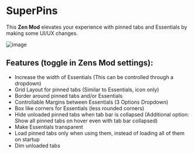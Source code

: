# SuperPins

This **Zen Mod** elevates your experience with pinned tabs and Essentials by making some UI/UX changes.

![image](https://raw.githubusercontent.com/JLBlk/Zen-Themes/refs/heads/main/SuperPins/image.png)

## Features (toggle in Zens Mod settings):
  - Increase the width of Essentials (This can be controlled through a dropdown)
  - Grid Layout for pinned tabs (Similar to Essentials, icon only)
  - Border around pinned tabs and/or Essentials
  - Controllable Margins between Essentials (3 Options Dropdown)
  - Box like corners for Essentials (less rounded corners)
  - Hide unloaded pinned tabs when tab bar is collapsed (Additional option: Show all pinned tabs on hover even with tab bar collapsed)
  - Make Essentials transparent
  - Load pinned tabs only when using them, instead of loading all of them on startup
  - Dim unloaded tabs
